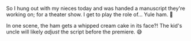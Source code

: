 ---
---

So I hung out with my nieces today and was handed a manuscript they're working on; for a theater show. I get to play the role of… Yule ham. 🐷

In one scene, the ham gets a whipped cream cake in its face?! The kid's uncle will likely *adjust* the script before the premiere. 😅
